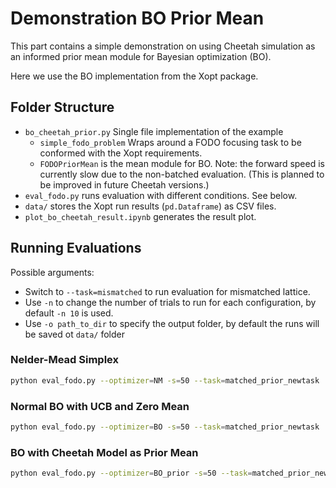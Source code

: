 # Demonstration BO Prior Mean

This part contains a simple demonstration on using Cheetah simulation as an informed prior mean module for Bayesian optimization (BO).

Here we use the BO implementation from the Xopt package.

## Folder Structure

- `bo_cheetah_prior.py` Single file implementation of the example
  - `simple_fodo_problem` Wraps around a FODO focusing task to be conformed with the Xopt requirements.
  - `FODOPriorMean` is the mean module for BO. Note: the forward speed is currently slow due to the non-batched evaluation. (This is planned to be improved in future Cheetah versions.)
- `eval_fodo.py` runs evaluation with different conditions. See below.
- `data/` stores the Xopt run results (`pd.Dataframe`) as CSV files.
- `plot_bo_cheetah_result.ipynb` generates the result plot.

## Running Evaluations

Possible arguments:

- Switch to `--task=mismatched` to run evaluation for mismatched lattice.
- Use `-n` to change the number of trials to run for each configuration, by default `-n 10` is used.
- Use `-o path_to_dir` to specify the output folder, by default the runs will be saved ot `data/` folder

### Nelder-Mead Simplex

```bash
python eval_fodo.py --optimizer=NM -s=50 --task=matched_prior_newtask
```

### Normal BO with UCB and Zero Mean

```bash
python eval_fodo.py --optimizer=BO -s=50 --task=matched_prior_newtask
```

### BO with Cheetah Model as Prior Mean

```bash
python eval_fodo.py --optimizer=BO_prior -s=50 --task=matched_prior_newtask
```
